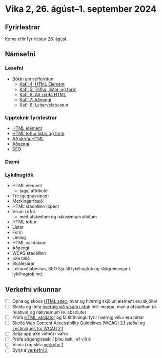 # Vika 2, 26. ágúst–1. september 2024

## Fyrirlestrar

Koma eftir fyrirlestur 26. ágúst.

## Námsefni

### Lesefni

- [Bókin um vefforritun](https://bok.vefforritun.is/)
  - [Kafli 4: HTML Element](https://bok.vefforritun.is/04.element.html)
  - [Kafli 5: Töflur, listar, og form](https://bok.vefforritun.is/05.toflur-listar-form.html)
  - [Kafli 6: Að skrifa HTML](https://bok.vefforritun.is/06.ad-skrifa-html.html)
  - [Kafli 7: Aðgengi](https://bok.vefforritun.is/07.adgengi.html)
  - [Kafli 8: Leitarvélabestun](https://bok.vefforritun.is/08.seo.html)

### Uppteknir fyrirlestrar

- [HTML element](../namsefni/03.html-element/)
- [HTML töflur listar og form](../namsefni/04.html-toflur-listar-form/)
- [Að skrifa HTML](../namsefni/05.ad-skrifa-html/)
- [Aðgengi](../namsefni/06.adgengi/)
- [SEO](../namsefni/07.seo/)

### Dæmi

### Lykilhugtök

- HTML element
  - tags, attribute
- Tré (gagnaskipan)
- Merkingarfræði
- HTML staðallinn (spec)
- Vísun í efni
  - með afstæðum og nákvæmum slóðum
- HTML töflur
- Listar
- Form
- Linting
- HTML validataor
- Aðgengi
- WCAG staðallinn
- aXe tólið
- Skjálesarar
- Leitarvélabestun, SEO
Sjá öll lykilhugtök og skilgreiningar í [lykilhugtok.md](../lykilhugtok.md).

## Verkefni vikunnar

- [ ] Opna og skoða [HTML spec](https://html.spec.whatwg.org/), hvar og hvernig skjölun element eru skjöluð
- [ ] Skoða og læra [hvernig við vísum í efni](https://bok.vefforritun.is/04.element.html#visad-i-efni): milli mappa, mun á afstæðum (e. relative) og nákvæmum (e. absolute)
- [ ] Prófa [HTML validator](https://validator.w3.org/) og fá tilfinningu fyrir hvernig villur eru birtar
- [ ] Skoða [Web Content Accessibility Guidelines (WCAG) 2.1](https://www.w3.org/TR/WCAG21/) staðal og [Techniques for WCAG 2.1](https://www.w3.org/WAI/WCAG21/Techniques/)
- [ ] Setja upp aXe viðbót í vafra
- [ ] Prófa aðgengistæki í þínu tæki, ef við á
- [ ] Vinna í og skila [verkefni 1](https://github.com/vefforritun/vef1-2024-v1)
- [ ] Byrja á [verkefni 2](https://github.com/vefforritun/vef1-2024-v2)
